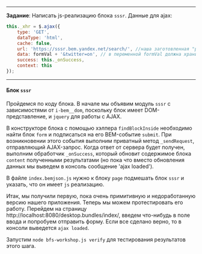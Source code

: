 -------------------------------------------------------------------------------
**Задание**: Написать js-реализацию блока `sssr`. Данные для ajax:

```js
this._xhr = $.ajax({
    type: 'GET',
    dataType: 'html',
    cache: false,
    url: 'https://sssr.bem.yandex.net/search/', //наша заготовленная "ручка"
    data: formVal + '&twitter=on', // в переменной formVal должна храниться сериализованная форма, полученная с помощью публичного метода getVal() блока `form`
    success: this._onSuccess,
    context: this
});
```

-------------------------------------------------------------------------------

#### Блок `sssr`

Пройдемся по коду блока. В начале мы объявим модуль `sssr` с зависимостями от `i-bem__dom`, поскольку блок имеет DOM-представление, и `jquery` для работы с AJAX.

В конструкторе блока с помощью хэлпера `findBlockInside` необходимо найти блок `form` и подписаться на его BEM-событие `submit`. При возникновении этого события выполним приватный метод `_sendRequest`, отправляющий AJAX-запрос. Когда ответ от сервера будет получен, выполним обработчик `_onSuccess`, который обновит содержимое блока `content` полученными результатами (но пока что вместо обновления данных мы выведем в консоль сообщение 'ajax loaded').

В файле `index.bemjson.js` нужно к блоку `page` подмешать блок `sssr` и указать, что он имеет `js` реализацию.

Итак, мы получили первую, пока очень примитивную и недоработанную версию нашего приложения.
Теперь мы можем протестировать его работу. Перейдем на страницу http://localhost:8080/desktop.bundles/index/, введем что-нибудь в поле ввода и попробуем отправить форму. Если все сделано верно, то в консоли выведется `ajax loaded`.

Запустим `node bfs-workshop.js verify` для тестирования результатов этого шага.
